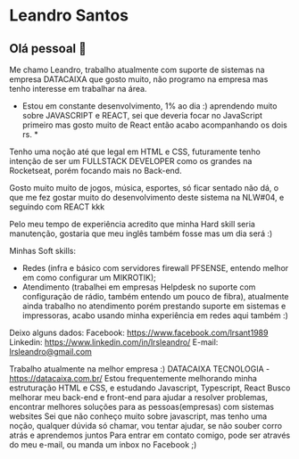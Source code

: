# Leandro Santos

## Olá pessoal 👋


Me chamo Leandro, trabalho atualmente com suporte de sistemas na empresa DATACAIXA que gosto muito, não programo na empresa mas tenho interesse em trabalhar na área.
* Estou em constante desenvolvimento, 1% ao dia :) aprendendo muito sobre JAVASCRIPT e REACT, sei que deveria focar no JavaScript primeiro mas gosto muito de React então acabo acompanhando os dois rs. *

Tenho uma noção até que legal em HTML e CSS, futuramente tenho intenção de ser um FULLSTACK DEVELOPER como os grandes na Rocketseat, porém focando mais no Back-end.

Gosto muito muito de jogos, música, esportes, só ficar sentado não dá, o que me fez gostar muito do desenvolvimento deste sistema na NLW#04, e seguindo com REACT kkk

Pelo meu tempo de experiência acredito que minha Hard skill seria manutenção, gostaria que meu inglês também fosse mas um dia será :)

Minhas Soft skills:
- Redes (infra e básico com servidores firewall PFSENSE, entendo melhor em como configurar um MIKROTIK);
- Atendimento (trabalhei em empresas Helpdesk no suporte com configuração de rádio, também entendo um pouco de fibra), atualmente ainda trabalho no atendimento porém prestando suporte em sistemas e impressoras, acabo usando minha experiência em redes aqui também :)

Deixo alguns dados:
Facebook: https://www.facebook.com/lrsant1989
Linkedin: https://www.linkedin.com/in/lrsleandro/
E-mail: lrsleandro@gmail.com

Trabalho atualmente na melhor empresa :) DATACAIXA TECNOLOGIA - https://datacaixa.com.br/
Estou frequentemente melhorando minha estruturação HTML e CSS, e estudando Javascript, Typescript, React
Busco melhorar meu back-end e front-end para ajudar a resolver problemas, encontrar melhores soluções para as pessoas(empresas) com sistemas websites
Sei que não conheço muito sobre javascript, mas tenho uma noção, qualquer dúvida só chamar, vou tentar ajudar, se não souber corro atrás e aprendemos juntos
Para entrar em contato comigo, pode ser através do meu e-mail, ou manda um inbox no Facebook ;)
